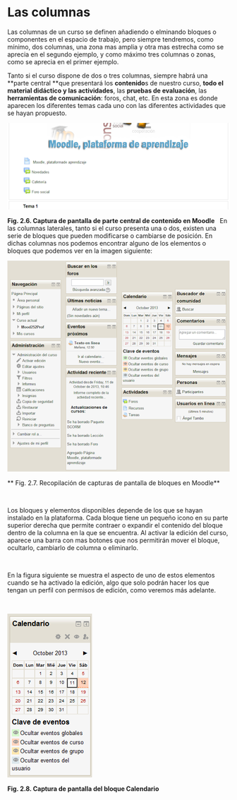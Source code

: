 
# Las columnas

Las columnas de un curso se definen añadiendo o elminando bloques o componentes en el espacio de trabajo, pero siempre tendremos, como mínimo, dos columnas, una zona mas amplia y otra mas estrecha como se aprecia en el segundo ejemplo, y como máximo tres columnas o zonas, como se aprecia en el primer ejemplo.

Tanto si el curso dispone de dos o tres columnas, siempre habrá una **parte central **que presentará los **contenido**s de nuestro curso, **todo el material didáctico y las actividades**, las **pruebas de evaluación**, las **herramientas de comunicación**: foros, chat, etc. En esta zona es donde aparecen los diferentes temas cada uno con las diferentes actividades que se hayan propuesto.

![](https://raw.githubusercontent.com/catedu/curso-moodle/master/img/columna_central.png)

**Fig. 2.6. Captura de pantalla de parte central de contenido en Moodle**
 
En las columnas laterales, tanto si el curso presenta una o dos, existen una serie de bloques que pueden modificarse o cambiarse de posición. En dichas columnas nos podemos encontrar alguno de los elementos o bloques que podemos ver en la imagen siguiente:

![](https://raw.githubusercontent.com/catedu/curso-moodle/master/img/bloques.png)

** Fig. 2.7. Recopilación de capturas de pantalla de bloques en Moodle**

 

Los bloques y elementos disponibles depende de los que se hayan instalado en la plataforma. Cada bloque tiene un pequeño icono en su parte superior derecha que permite contraer o expandir el contenido del bloque dentro de la columna en la que se encuentra. Al activar la edición del curso, aparece una barra con mas botones que nos permitirán mover el bloque, ocultarlo, cambiarlo de columna o eliminarlo.

 

En la figura siguiente se muestra el aspecto de uno de estos elementos cuando se ha activado la edición, algo que solo podrán hacer los que tengan un perfil con permisos de edición, como veremos más adelante.

 


![](https://raw.githubusercontent.com/catedu/curso-moodle/master/img/bloque_calendario.png)

**Fig. 2.8. Captura de pantalla del bloque Calendario**

